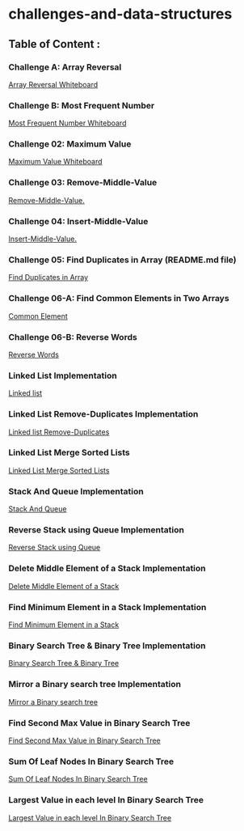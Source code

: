 # challenges-and-data-structures

## Table of Content :

### Challenge A: Array Reversal
[Array Reversal Whiteboard](https://github.com/Nory9/challenges-and-data-structures/blob/whiteboard-challenges/challenges-and-data-structures/whiteboard-challenges/challengeA/Screenshot%20(14).png?raw=true)

### Challenge B: Most Frequent Number
[Most Frequent Number Whiteboard](https://github.com/Nory9/challenges-and-data-structures/blob/whiteboard-challenges/challenges-and-data-structures/whiteboard-challenges/challengeB/Screenshot%20(13).png?raw=true)

### Challenge 02: Maximum Value
[Maximum Value Whiteboard](https://github.com/Nory9/challenges-and-data-structures/blob/Maximum-Value/challenges-and-data-structures/Maximum-Value/Screenshot%20(15).png?raw=true)


### Challenge 03: Remove-Middle-Value
[Remove-Middle-Value.](https://github.com/Nory9/challenges-and-data-structures/blob/Remove-Middle-Value/challenges-and-data-structures/Remove-Middle-Value/Screenshot%20(21).png?raw=true)


### Challenge 04: Insert-Middle-Value
[Insert-Middle-Value.](https://github.com/Nory9/challenges-and-data-structures/blob/Insert-Middle-Value/challenges-and-data-structures/MiddleValue/Screenshot%20(30).png)

### Challenge 05: Find Duplicates in Array (README.md file)
[Find Duplicates in Array](https://github.com/Nory9/challenges-and-data-structures/blob/Find-Duplicates/challenges-and-data-structures/Find-Duplicates/README.md)


###  Challenge 06-A: Find Common Elements in Two Arrays
[Common Element](https://github.com/Nory9/challenges-and-data-structures/tree/Common-Elements/challenges-and-data-structures/Challenges/Common-Elements)


###  Challenge 06-B: Reverse Words
[Reverse Words](https://github.com/Nory9/challenges-and-data-structures/tree/master/challenges-and-data-structures/Challenges/Reverse-Words)


###  Linked List Implementation
[Linked list](https://github.com/Nory9/challenges-and-data-structures/tree/Linked-List-Implementation/challenges-and-data-structures/DataStructures/LinkedList)


###  Linked List Remove-Duplicates Implementation
[Linked list Remove-Duplicates](https://github.com/Nory9/challenges-and-data-structures/blob/Linked-List-Remove-Duplicates/challenges-and-data-structures/DataStructures/LinkedList/README%20-%20Copy.md)


###  Linked List Merge Sorted Lists
[Linked List Merge Sorted Lists](https://github.com/Nory9/challenges-and-data-structures/blob/LinkedList-Merge-Sorted/challenges-and-data-structures/DataStructures/LinkedList/MergeSorted/README%20-%20Copy.md)


### Stack And Queue Implementation
[Stack And Queue](https://github.com/Nory9/challenges-and-data-structures/blob/Stack-and-Queue-Implementation/challenges-and-data-structures/DataStructures/Stack%26Queue/README%20-%20Copy.md)


### Reverse Stack using Queue Implementation
[Reverse Stack using Queue](https://github.com/Nory9/challenges-and-data-structures/blob/Reverse-Stack-Using-Queue/challenges-and-data-structures/DataStructures/Stack%26Queue/ReverseStackUsingQueue/README%20-%20Copy.md)


### Delete Middle Element of a Stack Implementation
[Delete Middle Element of a Stack](https://github.com/Nory9/challenges-and-data-structures/blob/Delete-Middle-Element-Stack/challenges-and-data-structures/DataStructures/Stack%26Queue/DeleteMiddleElement/README%20-%20Copy.md)


### Find Minimum Element in a Stack Implementation
[Find Minimum Element in a Stack](https://github.com/Nory9/challenges-and-data-structures/blob/Min-Stack/challenges-and-data-structures/DataStructures/Stack%26Queue/Min-Stack/README%20-%20Copy.md)


### Binary Search Tree & Binary Tree Implementation 
[ Binary Search Tree & Binary Tree](https://github.com/Nory9/challenges-and-data-structures/blob/Tree-Implementation/challenges-and-data-structures/DataStructures/Tree-Implementation/README.md)


### Mirror a Binary search tree Implementation 
[ Mirror a Binary search tree](https://github.com/Nory9/challenges-and-data-structures/tree/Mirror-Tree/challenges-and-data-structures/DataStructures/Tree-Implementation/Mirror-Tree)


### Find Second Max Value in Binary Search Tree
[ Find Second Max Value in Binary Search Tree](https://github.com/Nory9/challenges-and-data-structures/tree/Second-Max-Value/challenges-and-data-structures/DataStructures/Tree-Implementation/SecondMaxValue)

### Sum Of Leaf Nodes In Binary Search Tree
[ Sum Of Leaf Nodes In Binary Search Tree](https://github.com/Nory9/challenges-and-data-structures/blob/Leaf-Sum/challenges-and-data-structures/DataStructures/Tree-Implementation/LeafSum/README.md)

### Largest Value in each level In Binary Search Tree
[ Largest Value in each level In Binary Search Tree](https://github.com/Nory9/challenges-and-data-structures/blob/Leaf-Sum/challenges-and-data-structures/DataStructures/Tree-Implementation/LeafSum/README.md)